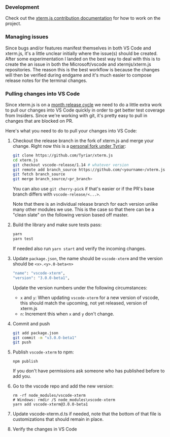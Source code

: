 ### Development

Check out the [xterm.js contribution documentation](https://github.com/xtermjs/xterm.js#development-and-contribution) for how to work on the project.

### Managing issues

Since bugs and/or features manifest themselves in both VS Code and xterm.js, it's a little unclear initially where the issue(s) should be created. After some experimentation I landed on the best way to deal with this is to create the an issue in both the Microsoft/vscode and xtermjs/xterm.js repositories. The reason this is the best workflow is because the changes will then be verified during endgame and it's much easier to compose release notes for the terminal changes.

### Pulling changes into VS Code

Since xterm.js is on a [month release cycle](https://github.com/xtermjs/xterm.js#releases) we need to do a little extra work to pull our changes into VS Code quickly in order to get better test coverage from Insiders. Since we're working with git, it's pretty easy to pull in changes that are blocked on PR.

Here's what you need to do to pull your changes into VS Code:

1. Checkout the release branch in the fork of xterm.js and merge your change. Right now this is a [personal fork under Tyriar](https://github.com/Tyriar/xterm.js):

   ```bash
   git clone https://github.com/Tyriar/xterm.js
   cd xterm.js
   git checkout vscode-release/1.14 # whatever version
   git remote add branch_source https://github.com/<yourname>/xterm.js
   git fetch branch_source
   git merge branch_source/<pr_branch>
   ```

   You can also use `git cherry-pick` if that's easier or if the PR's base branch differs with `vscode-release/<...>`.

   Note that there is an individual release branch for each version unlike many other modules we use. This is the case so that there can be a "clean slate" on the following version based off master.

2. Build the library and make sure tests pass:

   ```bash
   yarn
   yarn test
   ```

   If needed also run `yarn start` and verify the incoming changes.

3. Update `package.json`, the name should be `vscode-xterm` and the version should be `<x>.<y>.0-beta<n>`

   ```bash
   "name": "vscode-xterm",
   "version": "3.0.0-beta1",
   ```

   Update the version numbers under the following circumstances:

   - `x` and `y`: When updating `vscode-xterm` for a new version of vscode, this should match the upcoming, not yet released, version of xterm.js
   - `n`: Increment this when `x` and `y` don't change.

4. Commit and push

   ```bash
   git add package.json
   git commit -m "v3.0.0-beta1"
   git push
   ```

5. Publish `vscode-xterm` to npm:

   ```
   npm publish
   ```

   If you don't have permissions ask someone who has published before to add you.

6. Go to the vscode repo and add the new version:

   ```
   rm -rf node_modules/vscode-xterm
   # Windows: rmdir /S node_modules\vscode-xterm 
   yarn add vscode-xterm@3.0.0-beta1
   ```

7. Update vscode-xterm.d.ts if needed, note that the bottom of that file is customizations that should remain in place.

8. Verify the changes in VS Code